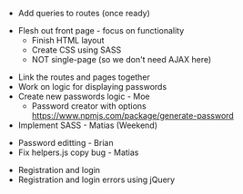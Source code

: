 <!-- * Create database tables - Moe
* Create seeds - Moe
  * 2 orgs
  * 2-3 users per org
  * 3-4 passwords per org -->
<!-- * Create wireframe diagram of website (like a template) - Brian
* Create routes - as single page app - Matias -->
<!-- * Create queries 
  * SELECT the following FROM passwords that match organization: - Matias
    * SELECT all passwords
    * SELECT passwords based on category
    * SELECT passwords based on search bar
  * LOGIN query (see if user and pw match)
  * NEW USER query to add to DB -->
* Add queries to routes (once ready) 
<!-- * Move queries to separate file - Matias  -->

* Flesh out front page - focus on functionality
  * Finish HTML layout
  * Create CSS using SASS
  * NOT single-page (so we don't need AJAX here)
<!-- * Create passwords page -
  * Create HTML layout - Moe
  * Create CSS using SASS - Moe
  * Use JQuery and AJAX to render the passwords - Matias -->
<!-- * Create simple login page HTML and CSS - Brian -->
<!-- * Create simple registration page for new users - Brian -->
<!-- * Add login and registration buttons to the home page - Brian ?  -->

* Link the routes and pages together 
  <!-- * Categories - Matias -->
* Work on logic for displaying passwords
  <!-- * Categories - Matias -->
* Create new passwords logic - Moe
  * Password creator with options https://www.npmjs.com/package/generate-password
* Implement SASS - Matias (Weekend)
<!-- * Name and Org query for database - Brian  -->
* Password editting - Brian
* Fix helpers.js copy bug - Matias



<!-- Stretch -->
* Registration and login
* Registration and login errors using jQuery
